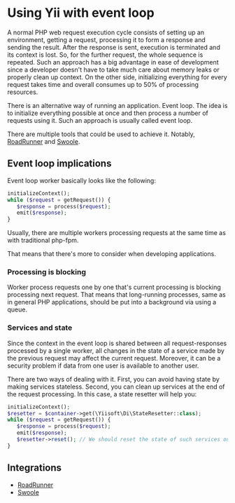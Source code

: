 # Using Yii with event loop

A normal PHP web request execution cycle consists of setting up an environment, getting a request, processing it to form a response
and sending the result. After the response is sent, execution is terminated and its context is lost. So, for the further 
 request, the whole sequence is repeated. Such an approach has a big advantage in ease of development since a developer doesn't
have to take much care about memory leaks or properly clean up context. On the other side, initializing everything for
every request takes time and overall consumes up to 50% of processing resources.

There is an alternative way of running an application. Event loop. The idea is to initialize everything possible at once
and then process a number of requests using it. Such an approach is usually called event loop.

There are multiple tools that could be used to achieve it. Notably, [RoadRunner](https://roadrunner.dev/) and
[Swoole](https://www.swoole.co.uk/).

## Event loop implications

Event loop worker basically looks like the following:

```php
initializeContext();
while ($request = getRequest()) {
   $response = process($request);
   emit($response);
}
```

Usually, there are multiple workers processing requests at the same time as with traditional php-fpm.

That means that there's more to consider when developing applications.

### Processing is blocking

Worker process requests one by one that's current processing is blocking processing next request. That means that
long-running processes, same as in general PHP applications, should be put into a background via using a queue.

### Services and state

Since the context in the event loop is shared between all request-responses processed by a single worker, all changes
in the state of a service made by the previous request may affect the current request. Moreover, it can be a security problem
if data from one user is available to another user.

There are two ways of dealing with it. First, you can avoid having state by making services stateless. Second, you can
clean up services at the end of the request processing. In this case, a state resetter will help you:

```php
initializeContext();
$resetter = $container->get(\Yiisoft\Di\StateResetter::class);
while ($request = getRequest()) {
   $response = process($request);
   emit($response);
   $resetter->reset(); // We should reset the state of such services on every request.
}
```

## Integrations

- [RoadRunner](using-yii-with-roadrunner.md)
- [Swoole](using-yii-with-swoole.md)
